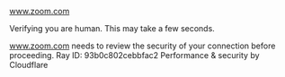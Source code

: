 www.zoom.com

Verifying you are human. This may take a few seconds.

www.zoom.com needs to review the security of your connection before proceeding.
Ray ID: 93b0c802cebbfac2
Performance & security by Cloudflare